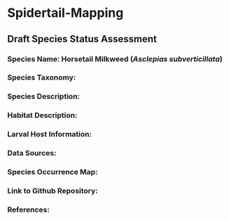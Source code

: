 # Spidertail-Mapping
## Draft Species Status Assessment

### Species Name: Horsetail Milkweed (*Asclepias subverticillata*)
### Species Taxonomy:
### Species Description:
### Habitat Description:
### Larval Host Information:
### Data Sources:
### Species Occurrence Map:
### Link to Github Repository:
### References:
